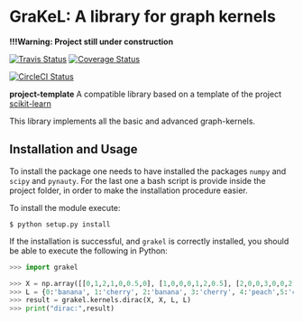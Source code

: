 # GraKeL: A library for graph kernels
**!!!Warning: Project still under construction**

[![Travis Status](https://travis-ci.org/ysig/GraKeL.svg?branch=develop)](https://travis-ci.org/ysig/GraKeL)
[![Coverage Status](https://coveralls.io/repos/github/ysig/GraKeL/badge.svg?branch=develop)](https://coveralls.io/github/ysig/GraKeL?branch=develop)

[![CircleCI Status](https://circleci.com/gh/ysig/grakel/tree/develop.svg?style=shield&circle-token=:circle-token)](https://circleci.com/gh/ysig/grakel/tree/develop)

**project-template** A compatible library based on a template of the project
[scikit-learn](http://scikit-learn.org/) 

This library implements all the basic and advanced graph-kernels.

## Installation and Usage
To install the package one needs to have installed the packages
`numpy` and `scipy` and `pynauty`. For the last one a bash script
is provide inside the project folder, in order to make the installation
procedure easier.

To install the module execute:
```shell
$ python setup.py install
```

If the installation is successful, and `grakel` is correctly installed,
you should be able to execute the following in Python:
```python
>>> import grakel

>>> X = np.array([[0,1,2,1,0,0.5,0], [1,0,0,0,1,2,0.5], [2,0,0,3,0,0,2], [1,0,3,0,0,0,0], [0,1,0,0,0,3,1], [0.5,2,0,0,3,0,0], [0,0.5,2,0,1,0,0]])
>>> L = {0:'banana', 1:'cherry', 2:'banana', 3:'cherry', 4:'peach',5:'cherry',6:'lime'}
>>> result = grakel.kernels.dirac(X, X, L, L)
>>> print("dirac:",result)
```

